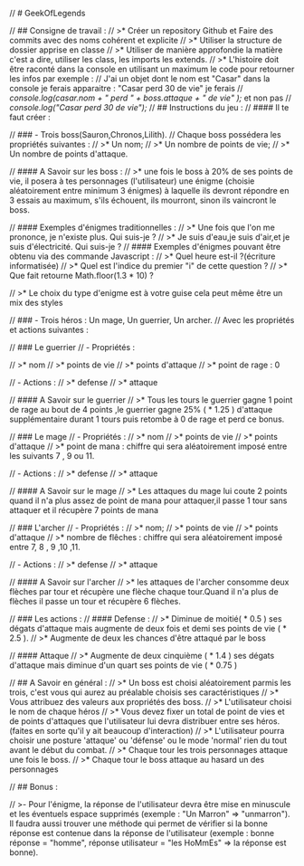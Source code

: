// # GeekOfLegends

// ## Consigne de travail :
// >* Créer un repository Github et Faire des commits avec des noms cohérent et explicite
// >* Utiliser la structure de dossier apprise en classe
// >* Utiliser de manière approfondie la matière c'est a dire, utiliser les class, les imports les extends.
// >* L'histoire doit être raconté dans la console en utilisant un maximum le code pour retourner les infos par exemple :
// J'ai un objet dont le nom est "Casar" dans la console je ferais apparaitre : "Casar perd 30 de vie" je ferais 
// *console.log(casar.nom + " perd " + boss.attaque + " de vie" );*  et non pas 
// *console.log("Casar perd 30 de vie");*
// ## Instructions du jeu :
// #### Il te faut créer :

// ### - Trois boss(Sauron,Chronos,Lilith). 
//  Chaque boss possédera les propriétés suivantes :
// >* Un nom;
// >* Un nombre de points de vie;
// >* Un nombre de points d'attaque.

// #### A Savoir sur les boss :
// >* une fois le boss à 20% de ses points de vie, il posera à tes personnages (l'utilisateur) une énigme (choisie aléatoirement entre minimum 3 énigmes) à laquelle ils devront répondre en 3 essais au maximum, s'ils échouent, ils mourront, sinon ils vaincront le boss.


// #### Exemples d'énigmes traditionnelles :
// >* Une fois que l'on me prononce, je n'existe plus. Qui suis-je ?
// >* Je suis d'eau,je suis d'air,et je suis d'électricité. Qui suis-je ?
// #### Exemples d'énigmes pouvant être obtenu via des commande Javascript :
// >* Quel heure est-il ?(écriture informatisée)
// >* Quel est l'indice du premier "i" de cette question ?
// >* Que fait retourne Math.floor(1.3 * 10) ?

// >* Le choix du type d'enigme est à votre guise cela peut même être un mix des styles


// ### - Trois héros : Un mage, Un guerrier, Un archer.
// Avec les propriétés et actions suivantes :

// ### Le guerrier 
// - Propriétés :

//   >* nom
//   >* points de vie
//   >* points d'attaque
//   >* point de rage : 0

// - Actions :
//   >* defense
//   >* attaque

//   #### A Savoir sur le guerrier 
//   >* Tous les tours le guerrier gagne 1 point de rage au bout de 4 points ,le guerrier gagne 25% ( * 1.25 ) d'attaque supplémentaire durant 1 tours puis retombe à 0 de rage et perd ce bonus.

// ### Le mage 
// - Propriétés :
//   >* nom
//   >* points de vie
//   >* points d'attaque
//   >* point de mana : chiffre qui sera aléatoirement imposé entre les suivants 7 , 9 ou 11.

// - Actions :
//   >* defense
//   >* attaque

//   #### A Savoir sur le mage
//   >* Les attaques du mage lui coute 2 points quand il n'a plus assez de point de mana pour attaquer,il passe 1 tour sans attaquer et il récupère 7 points de mana

// ### L'archer 
// - Propriétés :
//   >* nom;
//   >* points de vie
//   >* points d'attaque
//   >* nombre de flêches : chiffre qui sera aléatoirement imposé entre  7, 8 , 9 ,10 ,11.

// - Actions :
//   >* defense
//   >* attaque

//   #### A Savoir sur l'archer
//   >* les attaques de l'archer consomme deux flèches par tour et récupère une flèche chaque tour.Quand il n'a plus de flèches il passe un tour et récupère 6 flèches.

// ### Les actions : 
//   #### Defense :
//   >* Diminue de moitié( * 0.5 ) ses dégats d'attaque mais augmente de deux fois et demi ses points de vie ( * 2.5 ). 
//   >* Augmente de deux les chances d'être attaqué par le boss

//   #### Attaque
//   >* Augmente de deux cinquième ( * 1.4 ) ses dégats d'attaque mais diminue d'un quart ses points de vie ( * 0.75 )


// ## A Savoir en général : 
// >* Un boss est choisi aléatoirement parmis les trois, c'est vous qui aurez au préalable choisis ses caractéristiques
// >* Vous attribuez des valeurs aux propriétés des boss.
// >* L'utilisateur choisi le nom de chaque héros
// >* Vous devez fixer un total de point de vies et de points d'attaques que l'utilisateur lui devra distribuer entre ses héros.(faites en sorte qu'il y ait beaucoup d'interaction)
// >* L'utilisateur pourra choisir une posture 'attaque' ou 'défense' ou le mode 'normal' rien du tout avant le début du combat.
// >* Chaque tour les trois personnages attaque une fois le boss.
// >* Chaque tour le boss attaque au hasard un des personnages


// ## Bonus :

// >- Pour l'énigme, la réponse de l'utilisateur devra être mise en minuscule et les éventuels espace supprimés (exemple : "Un Marron" => "unmarron"). Il faudra aussi trouver une méthode qui permet de vérifier si la bonne réponse est contenue dans la réponse de l'utilisateur (exemple : bonne réponse = "homme", réponse utilisateur = "les HoMmEs" => la réponse est bonne).
